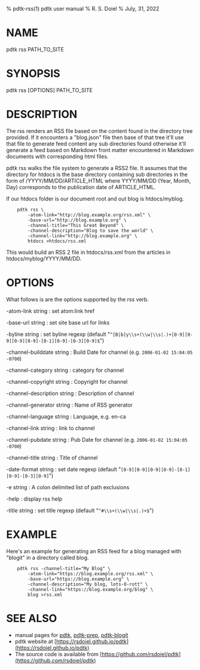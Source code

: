 % pdtk-rss(1) pdtk user manual
% R. S. Doiel
% July, 31, 2022

# NAME

pdtk rss PATH_TO_SITE

# SYNOPSIS

pdtk rss [OPTIONS] PATH_TO_SITE 

# DESCRIPTION

The rss renders an RSS file based on the content found in the
directory tree provided. If it encounters a "blog.json" file then
base of that tree it'll use that file to generate feed content 
any sub directories found otherwise it'll generate a feed based
on Markdown front matter encountered in Markdown documents with
corresponding html files.

pdtk rss walks the file system to generate a RSS2 file. It assumes 
that the directory for htdocs is the base directory containing 
sub directories in the form of /YYYY/MM/DD/ARTICLE_HTML where 
YYYY/MM/DD (Year, Month, Day) corresponds to the publication date 
of ARTICLE_HTML.

If our htdocs folder is our document root and out blog is
htdocs/myblog.

```shell
    pdtk rss \
        -atom-link="http://blog.example.org/rss.xml" \
        -base-url="http://blog.example.org" \
        -channel-title="This Great Beyond" \
        -channel-description="Blog to save the world" \
        -channel-link="http://blog.example.org" \
        htdocs >htdocs/rss.xml
```

This would build an RSS 2 file in htdocs/rss.xml from the
articles in htdocs/myblog/YYYY/MM/DD.

# OPTIONS

What follows is are the options supported by the rss verb.

-atom-link string
: set atom:link href

-base-url string
: set site base url for links

-byline string
: set byline regexp (default "`^[B|b]y\\s+(\\w|\\s|.)+[0-9][0-9][0-9][0-9]-[0-1][0-9]-[0-3][0-9]$`")

-channel-builddate string
: Build Date for channel (e.g. `2006-01-02 15:04:05 -0700`)

-channel-category string
: category for channel

-channel-copyright string
: Copyright for channel

-channel-description string
: Description of channel

-channel-generator string
: Name of RSS generator

-channel-language string
: Language, e.g. en-ca

-channel-link string
: link to channel

-channel-pubdate string
: Pub Date for channel (e.g. `2006-01-02 15:04:05 -0700`)

-channel-title string
: Title of channel

-date-format string
: set date regexp (default "`[0-9][0-9][0-9][0-9]-[0-1][0-9]-[0-3][0-9]`")

-e string
: A colon delimited list of path exclusions

-help
: display rss help

-title string
: set title regexp (default "`^#\\s+(\\w|\\s|.)+$`")


# EXAMPLE

Here's an example for generating an RSS feed for a blog managed with "blogit"
in a directory called blog.

```shell
	pdtk rss -channel-title="My Blog" \
		-atom-link="https://blog.example.org/rss.xml" \
		-base-url="https://blog.example.org" \
        -channel-description="My blog, lots-O-rott" \
        -channel-link="https://blog.example.org/blog" \
        blog >rss.xml
```

# SEE ALSO

- manual pages for [pdtk](pdtk.1.html), [pdtk-prep](pdtk-prep.1.html), [pdtk-blogit](pdtk-blogit.1.html)
- pdtk website at [https://rsdoiel.github.io/pdtk](https://rsdoiel.github.io/pdtk)
- The source code is available from [https://github.com/rsdoiel/pdtk](https://github.com/rsdoiel/pdtk)



